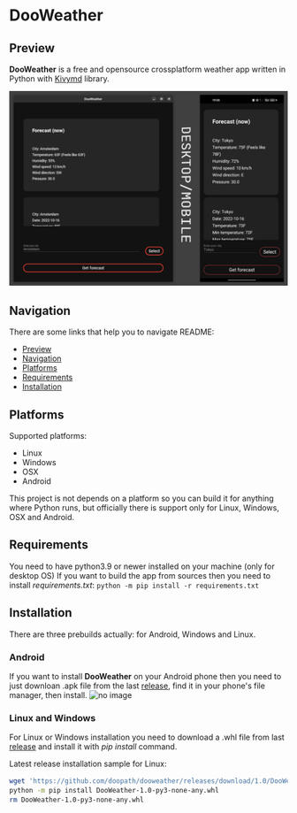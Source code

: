 # DooWeather

## Preview
**DooWeather** is a free and opensource crossplatform weather app written in Python with [Kivymd](https://github.com/kivymd/KivyMD) library.

![no image](https://raw.githubusercontent.com/doopath/dooweather/master/images/dooweather_project_preview.png)

## Navigation
There are some links that help you to navigate README:
* [Preview](https://github.com/doopath/dooweather#preview)
* [Navigation](https://github.com/doopath/dooweather#navigation)
* [Platforms](https://github.com/doopath/dooweather#platforms)
* [Requirements](https://github.com/doopath/dooweather#requirements)
* [Installation](https://github.com/doopath/dooweather#installation)

## Platforms
Supported platforms:
* Linux
* Windows
* OSX
* Android

This project is not depends on a platform so you can build it for anything where Python runs, but officially there is support only for Linux, Windows, OSX and Android.

## Requirements
You need to have python3.9 or newer installed on your machine (only for desktop OS)
If you want to build the app from sources then you need to install _requirements.txt_:
```python -m pip install -r requirements.txt```

## Installation
There are three prebuilds actually: for Android, Windows and Linux.

### Android
If you want to install **DooWeather** on your Android phone then you need to just downloan .apk file from the last [release](https://github.com/doopath/dooweather/releases), find it in your phone's file manager, then install.
![no image](https://raw.githubusercontent.com/doopath/dooweather/master/images/dooweather_android_installation_sample.png)


### Linux and Windows
For Linux or Windows installation you need to download a .whl file from last [release](https://github.com/doopath/dooweather/releases) and install it with _pip install_ command.

Latest release installation sample for Linux:
```bash
wget 'https://github.com/doopath/dooweather/releases/download/1.0/DooWeather-1.0-py3-none-any.whl'
python -m pip install DooWeather-1.0-py3-none-any.whl
rm DooWeather-1.0-py3-none-any.whl
```
